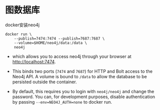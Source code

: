 # 图数据库

docker安装neo4j

```console
docker run \
    --publish=7474:7474 --publish=7687:7687 \
    --volume=$HOME/neo4j/data:/data \
    neo4j
```

- which allows you to access neo4j through your browser at [http://localhost:7474](http://localhost:7474/).

- This binds two ports (`7474` and `7687`) for HTTP and Bolt access to the Neo4j API. A volume is bound to `/data` to allow the database to be persisted outside the container.

- By default, this requires you to login with `neo4j/neo4j` and change the password. You can, for development purposes, disable authentication by passing `--env=NEO4J_AUTH=none` to docker run.